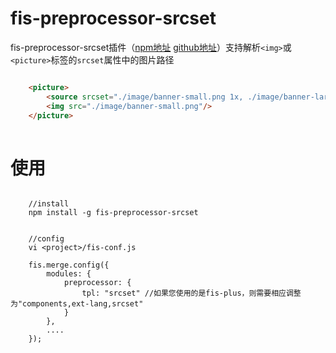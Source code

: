 fis-preprocessor-srcset
========================


fis-preprocessor-srcset插件（[npm地址](https://www.npmjs.com/package/fis-preprocessor-srcset) [github地址](https://github.com/tjuking/fis-preprocessor-srcset)）支持解析`<img>`或`<picture>`标签的`srcset`属性中的图片路径


```html

   	<picture>
   		<source srcset="./image/banner-small.png 1x, ./image/banner-large.png 2x"/>
   		<img src="./image/banner-small.png"/>
   	</picture>
   	
```

使用
====

```

    //install
    npm install -g fis-preprocessor-srcset


    //config
    vi <project>/fis-conf.js

    fis.merge.config({
        modules: {
            preprocessor: {
                tpl: "srcset" //如果您使用的是fis-plus，则需要相应调整为"components,ext-lang,srcset"
            }
        },
        ....
    });
    
```
